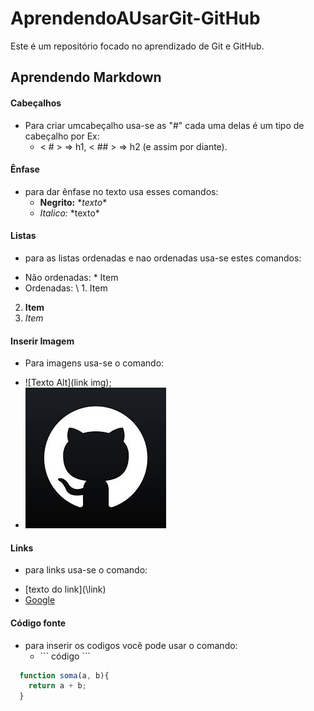 # AprendendoAUsarGit-GitHub

Este é um repositório focado no aprendizado de Git e GitHub.

## Aprendendo Markdown

#### Cabeçalhos

- Para criar umcabeçalho usa-se as "#" cada uma delas é um tipo de cabeçalho
  por Ex:  
  * < # > => h1, < ## > => h2 (e assim por diante).
 
 #### Ênfase

- para dar ênfase no texto usa esses comandos:
  * **Negrito:**  \**texto**
  * *Italico:*  \*texto*

#### Listas

- para as listas ordenadas e nao ordenadas usa-se estes comandos:
 * Não ordenadas:
  \* Item
 * Ordenadas:
  \ 1. Item
  2. **Item**
  3. *Item*

#### Inserir Imagem

- Para imagens usa-se o comando:
 * ![Texto Alt](link img);
* ![gitHubImage](./Img/GitHubIMG.jpeg)

#### Links

- para links usa-se o comando:
* \[texto do link\](\link\)
* [Google](google.com)

#### Código fonte

- para inserir os codigos você pode usar o comando:
  * \``` código ```
```javascript
  function soma(a, b){
    return a + b;
  }
```



